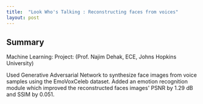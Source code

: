 ```yaml
---
title:  "Look Who's Talking : Reconstructing faces from voices"
layout: post
---
```



## Summary
Machine Learning: Project: (Prof. Najim Dehak, ECE, Johns Hopkins University)

Used Generative Adversarial Network to synthesize face images from voice samples using the EmoVoxCeleb dataset.
Added an emotion recognition module which improved the reconstructed faces images' PSNR by 1.29 dB and SSIM by 0.051.
